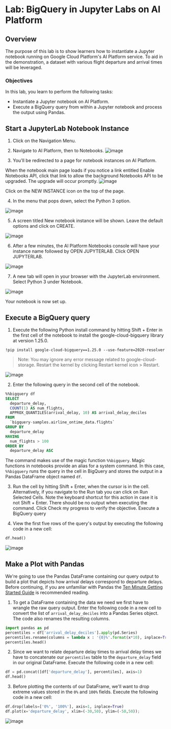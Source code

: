 # Lab: BigQuery in Jupyter Labs on AI Platform

## Overview
The purpose of this lab is to show learners how to instantiate a Jupyter notebook running on Google Cloud Platform's AI Platform service. To aid in the demonstration, a dataset with various flight departure and arrival times will be leveraged.

### Objectives
In this lab, you learn to perform the following tasks:

- Instantiate a Jupyter notebook on AI Platform.
- Execute a BigQuery query from within a Jupyter notebook and process the output using Pandas.

## Start a JupyterLab Notebook Instance
1. Click on the Navigation Menu.

2. Navigate to AI Platform, then to Notebooks.
![image](https://user-images.githubusercontent.com/1645304/137654903-4f71b279-fed2-4ca0-bd28-1a7d2a2dbc99.png)


3. You'll be redirected to a page for notebook instances on AI Platform.

When the notebook main page loads if you notice a link entitled Enable Notebooks API, click that link to allow the background Notebooks API to be upgraded. The upgrade will occur promptly.
![image](https://user-images.githubusercontent.com/1645304/137655075-c49d75e7-974f-49b1-a6c4-a183c0849dd4.png)

Click on the NEW INSTANCE icon on the top of the page.

4. In the menu that pops down, select the Python 3 option.

![image](https://user-images.githubusercontent.com/1645304/137655239-f86442c0-735e-48e0-b15c-fa0db7590cfd.png)


5. A screen titled New notebook instance will be shown. Leave the default options and click on CREATE.

![image](https://user-images.githubusercontent.com/1645304/137655361-b5a69ac6-b154-4cb6-9de7-7562522efd06.png)


6. After a few minutes, the AI Platform Notebooks console will have your instance name followed by OPEN JUPYTERLAB. Click OPEN JUPYTERLAB.

![image](https://user-images.githubusercontent.com/1645304/137655485-c88a4083-9b36-4d1b-a972-570aaea9c12b.png)


7. A new tab will open in your browser with the JupyterLab environment. Select Python 3 under Notebook.

![image](https://user-images.githubusercontent.com/1645304/137655616-808221d1-4a6f-4540-9935-2de5c88c783f.png)

Your notebook is now set up.

## Execute a BigQuery query

1. Execute the following Python install command by hitting Shift + Enter in the first cell of the notebook to install the google-cloud-bigquery library at version 1.25.0.
```
!pip install google-cloud-bigquery==1.25.0 --use-feature=2020-resolver
```

> Note: You may ignore any error message related to google-cloud-storage.
Restart the kernel by clicking Restart kernel icon > Restart.

![image](https://user-images.githubusercontent.com/1645304/137656614-0f0fc095-0396-4ccc-bb5c-ea152d6bb1cd.png)

2. Enter the following query in the second cell of the notebook.
```sql
%%bigquery df
SELECT
  departure_delay,
  COUNT(1) AS num_flights,
  APPROX_QUANTILES(arrival_delay, 10) AS arrival_delay_deciles
FROM
  `bigquery-samples.airline_ontime_data.flights`
GROUP BY
  departure_delay
HAVING
  num_flights > 100
ORDER BY
  departure_delay ASC
```

The command makes use of the magic function `%%bigquery`. Magic functions in notebooks provide an alias for a system command. In this case, `%%bigquery` runs the query in the cell in BigQuery and stores the output in a Pandas DataFrame object named `df`.

3. Run the cell by hitting Shift + Enter, when the cursor is in the cell. Alternatively, if you navigate to the Run tab you can click on Run Selected Cells. Note the keyboard shortcut for this action in case it is not Shift + Enter. There should be no output when executing the command.
Click Check my progress to verify the objective.
Execute a BigQuery query

4. View the first five rows of the query's output by executing the following code in a new cell:
```python
df.head()
```

![image](https://user-images.githubusercontent.com/1645304/137656560-1c640029-03e2-4caf-a657-b1d5b43b5f78.png)

## Make a Plot with Pandas
We're going to use the Pandas DataFrame containing our query output to build a plot that depicts how arrival delays correspond to departure delays. Before continuing, if you are unfamiliar with Pandas the [Ten Minute Getting Started Guide](https://pandas.pydata.org/pandas-docs/stable/user_guide/10min.html) is recommended reading.

1. To get a DataFrame containing the data we need we first have to wrangle the raw query output. Enter the following code in a new cell to convert the list of `arrival_delay_deciles` into a Pandas Series object. The code also renames the resulting columns.
```python
import pandas as pd
percentiles = df['arrival_delay_deciles'].apply(pd.Series)
percentiles.rename(columns = lambda x : '{0}%'.format(x*10), inplace=True)
percentiles.head()
```

2. Since we want to relate departure delay times to arrival delay times we have to concatenate our `percentiles` table to the `departure_delay` field in our original DataFrame. Execute the following code in a new cell:
```python
df = pd.concat([df['departure_delay'], percentiles], axis=1)
df.head()
```

3. Before plotting the contents of our DataFrame, we'll want to drop extreme values stored in the `0%` and `100%` fields. Execute the following code in a new cell:
```python
df.drop(labels=['0%', '100%'], axis=1, inplace=True)
df.plot(x='departure_delay', xlim=(-30,50), ylim=(-50,50));
```

![image](https://user-images.githubusercontent.com/1645304/137656868-b779c82f-81f8-4564-b753-5a415db9ad0a.png)


